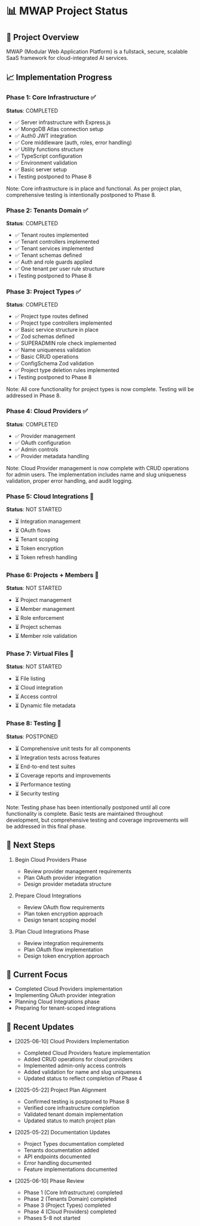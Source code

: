 # 📊 MWAP Project Status

## 🎯 Project Overview
MWAP (Modular Web Application Platform) is a fullstack, secure, scalable SaaS framework for cloud-integrated AI services.

## 📈 Implementation Progress

### Phase 1: Core Infrastructure ✅
**Status**: COMPLETED
- ✅ Server infrastructure with Express.js
- ✅ MongoDB Atlas connection setup
- ✅ Auth0 JWT integration
- ✅ Core middleware (auth, roles, error handling)
- ✅ Utility functions structure
- ✅ TypeScript configuration
- ✅ Environment validation
- ✅ Basic server setup
- ℹ️ Testing postponed to Phase 8

Note: Core infrastructure is in place and functional. As per project plan, comprehensive testing is intentionally postponed to Phase 8.

### Phase 2: Tenants Domain ✅
**Status**: COMPLETED
- ✅ Tenant routes implemented
- ✅ Tenant controllers implemented
- ✅ Tenant services implemented
- ✅ Tenant schemas defined
- ✅ Auth and role guards applied
- ✅ One tenant per user rule structure
- ℹ️ Testing postponed to Phase 8

### Phase 3: Project Types ✅
**Status**: COMPLETED
- ✅ Project type routes defined
- ✅ Project type controllers implemented
- ✅ Basic service structure in place
- ✅ Zod schemas defined
- ✅ SUPERADMIN role check implemented
- ✅ Name uniqueness validation
- ✅ Basic CRUD operations
- ✅ ConfigSchema Zod validation
- ✅ Project type deletion rules implemented
- ℹ️ Testing postponed to Phase 8

Note: All core functionality for project types is now complete. Testing will be addressed in Phase 8.

### Phase 4: Cloud Providers ✅
**Status**: COMPLETED
- ✅ Provider management
- ✅ OAuth configuration
- ✅ Admin controls
- ✅ Provider metadata handling

Note: Cloud Provider management is now complete with CRUD operations for admin users. The implementation includes name and slug uniqueness validation, proper error handling, and audit logging.

### Phase 5: Cloud Integrations 🔄
**Status**: NOT STARTED
- ⏳ Integration management
- ⏳ OAuth flows
- ⏳ Tenant scoping
- ⏳ Token encryption
- ⏳ Token refresh handling

### Phase 6: Projects + Members 🔄
**Status**: NOT STARTED
- ⏳ Project management
- ⏳ Member management
- ⏳ Role enforcement
- ⏳ Project schemas
- ⏳ Member role validation

### Phase 7: Virtual Files 🔄
**Status**: NOT STARTED
- ⏳ File listing
- ⏳ Cloud integration
- ⏳ Access control
- ⏳ Dynamic file metadata

### Phase 8: Testing 🔄
**Status**: POSTPONED
- ⏳ Comprehensive unit tests for all components
- ⏳ Integration tests across features
- ⏳ End-to-end test suites
- ⏳ Coverage reports and improvements
- ⏳ Performance testing
- ⏳ Security testing

Note: Testing phase has been intentionally postponed until all core functionality is complete. Basic tests are maintained throughout development, but comprehensive testing and coverage improvements will be addressed in this final phase.

## 🚀 Next Steps
1. Begin Cloud Providers Phase
   - Review provider management requirements
   - Plan OAuth provider integration
   - Design provider metadata structure

2. Prepare Cloud Integrations
   - Review OAuth flow requirements
   - Plan token encryption approach
   - Design tenant scoping model

3. Plan Cloud Integrations Phase
   - Review integration requirements
   - Plan OAuth flow implementation
   - Design token encryption approach

## 🎯 Current Focus
- Completed Cloud Providers implementation
- Implementing OAuth provider integration
- Planning Cloud Integrations phase
- Preparing for tenant-scoped integrations

## 🔄 Recent Updates
- [2025-06-10] Cloud Providers Implementation
  - Completed Cloud Providers feature implementation
  - Added CRUD operations for cloud providers
  - Implemented admin-only access controls
  - Added validation for name and slug uniqueness
  - Updated status to reflect completion of Phase 4

- [2025-05-22] Project Plan Alignment
  - Confirmed testing is postponed to Phase 8
  - Verified core infrastructure completion
  - Validated tenant domain implementation
  - Updated status to match project plan

- [2025-05-22] Documentation Updates
  - Project Types documentation completed
  - Tenants documentation added
  - API endpoints documented
  - Error handling documented
  - Feature implementations documented

- [2025-06-10] Phase Review
  - Phase 1 (Core Infrastructure) completed
  - Phase 2 (Tenants Domain) completed
  - Phase 3 (Project Types) completed
  - Phase 4 (Cloud Providers) completed
  - Phases 5-8 not started